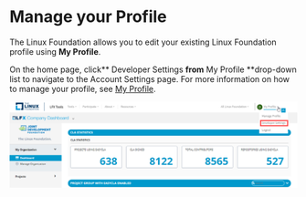 # Manage your Profile

The Linux Foundation allows you to edit your existing Linux Foundation profile using **My Profile**.

On the home page, click** Developer Settings **from** My Profile **drop-down list to navigate to the Account Settings page. For more information on how to manage your profile, see [My Profile](https://docs.linuxfoundation.org/docs/my-profile).

![Developer Settings](../.gitbook/assets/developer-settings.png)
